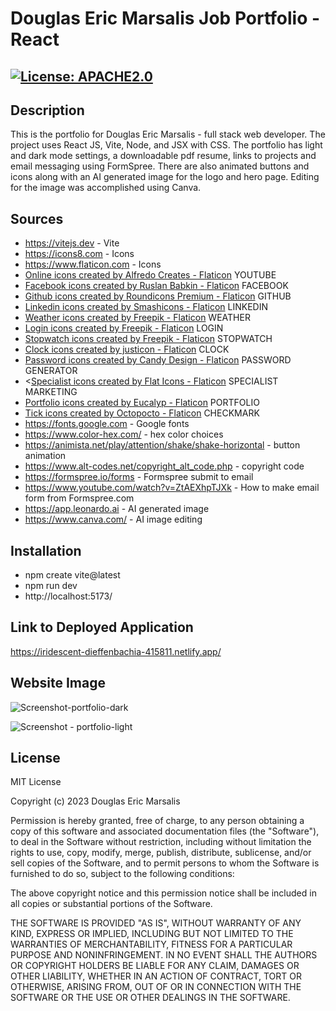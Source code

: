 # Douglas Eric Marsalis Job Portfolio - React

## [![License: APACHE2.0](https://img.shields.io/badge/License:_MIT-orange)](https://opensource.org/license/mit/)

## Description
This is the portfolio for Douglas Eric Marsalis - full stack web developer.  The project uses React JS, Vite, Node, and JSX with CSS.  The portfolio has light and dark mode settings, a downloadable pdf resume, links to projects and email messaging using FormSpree.  There are also animated buttons and icons along with an AI generated image for the logo and hero page. Editing for the image was accomplished using Canva.

## Sources
* https://vitejs.dev - Vite 
* https://icons8.com - Icons
* https://www.flaticon.com - Icons
* <a href="https://www.flaticon.com/free-icons/online" title="online icons">Online icons created by Alfredo Creates - Flaticon</a> YOUTUBE
* <a href="https://www.flaticon.com/free-icons/facebook" title="facebook icons">Facebook icons created by Ruslan Babkin - Flaticon</a> FACEBOOK
* <a href="https://www.flaticon.com/free-icons/github" title="github icons">Github icons created by Roundicons Premium - Flaticon</a> GITHUB
* <a href="https://www.flaticon.com/free-icons/linkedin" title="linkedin icons">Linkedin icons created by Smashicons - Flaticon</a> LINKEDIN
* <a href="https://www.flaticon.com/free-icons/weather" title="weather icons">Weather icons created by Freepik - Flaticon</a> WEATHER 
* <a href="https://www.flaticon.com/free-icons/login" title="login icons">Login icons created by Freepik - Flaticon</a> LOGIN
* <a href="https://www.flaticon.com/free-icons/stopwatch" title="stopwatch icons">Stopwatch icons created by Freepik - Flaticon</a> STOPWATCH
* <a href="https://www.flaticon.com/free-icons/clock" title="clock icons">Clock icons created by justicon - Flaticon</a> CLOCK
* <a href="https://www.flaticon.com/free-icons/password" title="password icons">Password icons created by Candy Design - Flaticon</a> PASSWORD GENERATOR
* <<a href="https://www.flaticon.com/free-icons/specialist" title="specialist icons">Specialist icons created by Flat Icons - Flaticon</a> SPECIALIST MARKETING
* <a href="https://www.flaticon.com/free-icons/portfolio" title="portfolio icons">Portfolio icons created by Eucalyp - Flaticon</a> PORTFOLIO
* <a href="https://www.flaticon.com/free-icons/tick" title="tick icons">Tick icons created by Octopocto - Flaticon</a> CHECKMARK
* https://fonts.google.com - Google fonts
* https://www.color-hex.com/ - hex color choices
* https://animista.net/play/attention/shake/shake-horizontal - button animation
* https://www.alt-codes.net/copyright_alt_code.php - copyright code
* https://formspree.io/forms - Formspree submit to email
* https://www.youtube.com/watch?v=ZtAEXhpTJXk - How to make email form from Formspree.com 
* https://app.leonardo.ai - AI generated image
* https://www.canva.com/ - AI image editing 

## Installation
* npm create vite@latest
* npm run dev
* http://localhost:5173/ 

## Link to Deployed Application

https://iridescent-dieffenbachia-415811.netlify.app/


## Website Image

![Screenshot-portfolio-dark](https://github.com/user-attachments/assets/2081e7d6-ec5f-41c8-bd68-52b25391f22a)


![Screenshot - portfolio-light](https://github.com/user-attachments/assets/ca859488-df31-487b-abba-232eef0d380d)

## License
MIT License

Copyright (c) 2023 Douglas Eric Marsalis

Permission is hereby granted, free of charge, to any person obtaining a copy
of this software and associated documentation files (the "Software"), to deal
in the Software without restriction, including without limitation the rights
to use, copy, modify, merge, publish, distribute, sublicense, and/or sell
copies of the Software, and to permit persons to whom the Software is
furnished to do so, subject to the following conditions:

The above copyright notice and this permission notice shall be included in all
copies or substantial portions of the Software.

THE SOFTWARE IS PROVIDED "AS IS", WITHOUT WARRANTY OF ANY KIND, EXPRESS OR
IMPLIED, INCLUDING BUT NOT LIMITED TO THE WARRANTIES OF MERCHANTABILITY,
FITNESS FOR A PARTICULAR PURPOSE AND NONINFRINGEMENT. IN NO EVENT SHALL THE
AUTHORS OR COPYRIGHT HOLDERS BE LIABLE FOR ANY CLAIM, DAMAGES OR OTHER
LIABILITY, WHETHER IN AN ACTION OF CONTRACT, TORT OR OTHERWISE, ARISING FROM,
OUT OF OR IN CONNECTION WITH THE SOFTWARE OR THE USE OR OTHER DEALINGS IN THE
SOFTWARE.
